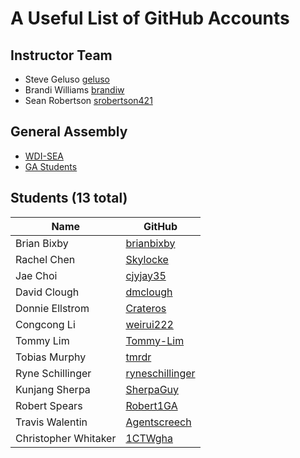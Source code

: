 # A Useful List of GitHub Accounts

## Instructor Team
- Steve Geluso [geluso](http://github.com/geluso)
- Brandi Williams [brandiw](https://github.com/brandiw)
- Sean Robertson [srobertson421](https://github.com/srobertson421)

## General Assembly
- [WDI-SEA](https://github.com/wdi-sea)
- [GA Students](https://github.com/ga-students)

## Students (13 total)
| Name                   | GitHub                                                 |
|------------------------|--------------------------------------------------------|
| Brian Bixby            | [brianbixby](http://github.com/brianbixby)             |
| Rachel Chen            | [Skylocke](http://github.com/Skylocke)                 |
| Jae Choi               | [cjyjay35](http://github.com/cjyjay35)                 |
| David Clough           | [dmclough](http://github.com/dmclough)                 |
| Donnie Ellstrom        | [Crateros](http://github.com/Crateros)                 |
| Congcong Li            | [weirui222](http://github.com/weirui222)               |
| Tommy Lim              | [Tommy-Lim](http://github.com/Tommy-Lim)               |
| Tobias Murphy          | [tmrdr](http://github.com/tmrdr)                       |
| Ryne Schillinger       | [ryneschillinger](http://github.com/ryneschillinger)   |
| Kunjang	Sherpa         | [SherpaGuy](http://github.com/SherpaGuy)               |
| Robert Spears          | [Robert1GA](http://github.com/Robert1GA)               |
| Travis Walentin        | [Agentscreech](http://github.com/Agentscreech)         |
| Christopher Whitaker   | [1CTWgha](http://github.com/1CTWgha)                   |
